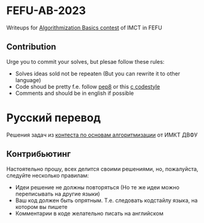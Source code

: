 # FEFU-AB-2023
Writeups for [Algorithmization Basics contest](https://imcs.dvfu.ru/cats/problems?cid=6830020;sid=HgnfFHcynBBiXP6rt25q7U1DSH1Hl6) of IMCT in FEFU
## Contribution
Urge you to commit your solves, but plesae follow these rules:
- Solves ideas sold not be repeaten (But you can rewrite it to other language)
- Сode shoud be pretty f.e. follow [pep8](https://peps.python.org/pep-0008/) or this [c codestyle](https://github.com/MaJerle/c-code-style)
- Comments and should be in english if possible

# Русский перевод
Решения задач из [контеста по основам алгоритмизации](ttps://imcs.dvfu.ru/cats/problems?cid=6830020;sid=HgnfFHcynBBiXP6rt25q7U1DSH1Hl6) от ИМКТ ДВФУ
## Контрибьютинг
Настоятельно прошу, всех делится своими решениями, но, пожалуйста, следуйте несколько правилам:
- Идеи решение не должны повторяться (Но те же идеи можно переписывать на другие языки)
- Ваш код должен быть опрятным. Т.е. следовать кодстайлу языка, на котором вы пишете
- Комментарии в коде желательно писать на английском

